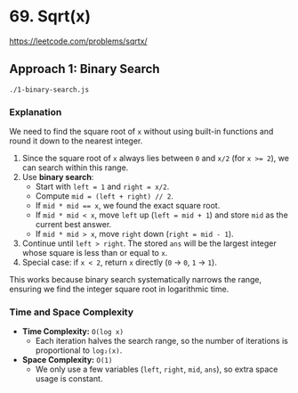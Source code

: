 # 69. Sqrt(x)

https://leetcode.com/problems/sqrtx/

## Approach 1: Binary Search
`./1-binary-search.js`

### Explanation
We need to find the square root of `x` without using built-in functions and round it down to the nearest integer.

1. Since the square root of `x` always lies between `0` and `x/2` (for `x >= 2`), we can search within this range.
2. Use **binary search**:
   - Start with `left = 1` and `right = x/2`.
   - Compute `mid = (left + right) // 2`.
   - If `mid * mid == x`, we found the exact square root.
   - If `mid * mid < x`, move `left` up (`left = mid + 1`) and store `mid` as the current best answer.
   - If `mid * mid > x`, move `right` down (`right = mid - 1`).
3. Continue until `left > right`. The stored `ans` will be the largest integer whose square is less than or equal to `x`.
4. Special case: if `x < 2`, return `x` directly (`0` → `0`, `1` → `1`).

This works because binary search systematically narrows the range, ensuring we find the integer square root in logarithmic time.

### Time and Space Complexity

* **Time Complexity:** `O(log x)`  
  * Each iteration halves the search range, so the number of iterations is proportional to `log₂(x)`.  
* **Space Complexity:** `O(1)`  
  * We only use a few variables (`left`, `right`, `mid`, `ans`), so extra space usage is constant.